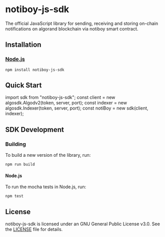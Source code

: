 # notiboy-js-sdk
 The official JavaScript library for sending, receiving and storing on-chain notifications on algorand blockchain via notiboy smart contract.

## Installation
### [Node.js](https://nodejs.org/en/download/)

```
npm install notiboy-js-sdk
```
## Quick Start

import sdk from "notiboy-js-sdk";
const client = new algosdk.Algodv2(token, server, port);
const indexer = new algosdk.Indexer(token, server, port);
const notiBoy = new sdk(client, indexer);

## SDK Development
### Building

To build a new version of the library, run:

```
npm run build
```

#### Node.js

To run the mocha tests in Node.js, run:

```
npm test
```
## License

notiboy-js-sdk is licensed under an GNU General Public License v3.0. See the [LICENSE](https://github.com/Notiboy-Project/notiboy-js-sdk/blob/main/LICENSE) file for details.